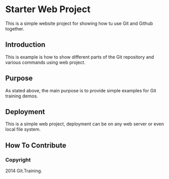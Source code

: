# Starter Web Project

This is a simple website project for showing how tu use Git and Github together.

## Introduction 

This is example is how to show different parts of the Git repository and various commands using web project.

## Purpose

As stated above, the main purpose is to provide simple examples for Git training demos.

## Deployment

This is a simple web project, deployment can be on any web server or even local file system.

## How To Contribute

### Copyright

2014 Git.Training.

